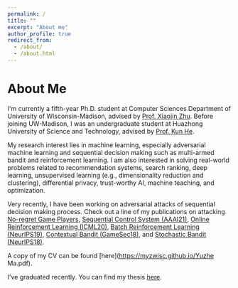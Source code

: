 ```yaml
---
permalink: /
title: ""
excerpt: "About me"
author_profile: true
redirect_from: 
  - /about/
  - /about.html
---
```


About Me
======
I'm currently a fifth-year Ph.D. student at Computer Sciences Department of University of Wisconsin-Madison, advised by [Prof. Xiaojin Zhu](http://pages.cs.wisc.edu/~jerryzhu/index.html). Before joining UW-Madison, I was an undergraduate student at Huazhong University of Science and Technology, advised by [Prof. Kun He](https://scholar.google.com/citations?user=YTQnGJsAAAAJ&hl=en).

My research interest lies in machine learning, especially adversarial machine learning and sequential decision making such as multi-armed bandit and reinforcement learning. I am also interested in solving real-world problems related to recommendation systems, search ranking, deep learning, unsupervised learning (e.g., dimensionality reduction and clustering), differential privacy, trust-worthy AI, machine teaching, and optimization.

Very recently, I have been working on adversarial attacks of sequential decision making process. Check out a line of my publications on attacking [No-regret Game Players](https://arxiv.org/abs/2110.11763), [Sequential Control System (AAAI21)](https://arxiv.org/abs/2012.08704), [Online Reinforcement Learning (ICML20)](https://arxiv.org/abs/2003.12613), [Batch Reinforcement Learning (NeurIPS19)](https://arxiv.org/abs/1910.05821), [Contextual Bandit (GameSec18)](https://arxiv.org/abs/1808.05760), and [Stochastic Bandit (NeurIPS18)](https://arxiv.org/abs/1810.12188).

A copy of my CV can be found [here](https://myzwisc.github.io/Yuzhe Ma.pdf).

I've graduated recently. You can find my thesis [here](https://myzwisc.github.io/dissertation.pdf).


